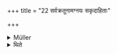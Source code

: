+++
title = "22 सर्वक्रतूनामग्नयः सकृदाहिताः"

+++

<details><summary>Müller</summary>

For all sacrifices the fires are laid once.

#####  Commentary

The sacrificial fires have to be arranged for the first time by a peculiar ceremony, called the Agnyādhāna. They are generally three (Tretā), the Gārhapatya, the father; the Dakṣiṇa, the son; and the Āhavanīya, the grandson. The first laying of the Gārhapatya fire-altar takes place in spring for a Brāhmaṇa, in summer for a Rājanya, in winter for a Vaiśya.
</details>

<details><summary>थिते</summary>

सर्वक्रतूनामग्नयः सकृदाहिताः २२
</details>
